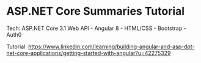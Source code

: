 # ASP.NET Core Summaries Tutorial

Tech: ASP.NET Core 3.1 Web API - Angular 8 - HTML/CSS - Bootstrap - Auth0

Tutorial: https://www.linkedin.com/learning/building-angular-and-asp-dot-net-core-applications/getting-started-with-angular?u=42275329
